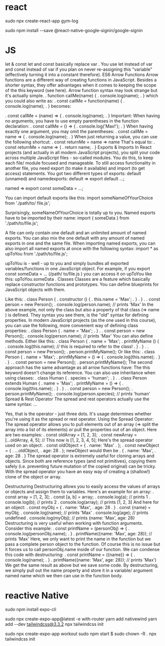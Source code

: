 # react
sudo npx create-react-app gym-log

sudo npm install --save @react-native-google-signin/google-signin


# JS
let & const
let and const basically replace var . You use let
instead of var and const instead of var if you plan on
never re-assigning this "variable" (effectively turning it into a
constant therefore).
ES6 Arrow Functions
Arrow functions are a different way of creating functions in
JavaScript. Besides a shorter syntax, they offer advantages
when it comes to keeping the scope of the this keyword
(see here).
Arrow function syntax may look strange but it's actually
simple.
. function callMe(name) {
. console.log(name);
. }
which you could also write as:
. const callMe = function(name) {
. console.log(name);
. }
becomes: 

. const callMe = (name) => {
. console.log(name);
. }
Important:
When having no arguments, you have to use empty
parentheses in the function declaration:
. const callMe = () => {
. console.log('Max!');
. }
When having exactly one argument, you may omit the
parentheses:
. const callMe = name => {
. console.log(name);
. }
When just returning a value, you can use the following
shortcut:
. const returnMe = name => name
That's equal to:
. const returnMe = name => {
. return name;
. }
Exports & Imports
In React projects (and actually in all modern JavaScript
projects), you split your code across multiple JavaScript 
files - so-called modules. You do this, to keep each file/
module focused and manageable.
To still access functionality in another file, you need export
(to make it available) and import (to get
access) statements.
You got two different types of
exports: default (unnamed) and namedexports:
default => export default ...; 

named => export const someData = ...; 

You can import default exports like this:
import someNameOfYourChoice from './path/to/
file.js'; 

Surprisingly, someNameOfYourChoice is totally up to you.
Named exports have to be imported by their name:
import { someData } from './path/to/file.js'; 

A file can only contain one default and an unlimited amount
of named exports. You can also mix the one default with
any amount of named exports in one and the same file.
When importing named exports, you can also import all
named exports at once with the following syntax:
import * as upToYou from './path/to/file.js'; 

upToYou is - well - up to you and simply bundles all
exported variables/functions in one JavaScript object. For
example, if you export const someData = ... (/path/
to/file.js ) you can access it on upToYou like
this: upToYou.someData .
Classes
Classes are a feature which basically replace constructor
functions and prototypes. You can define blueprints for
JavaScript objects with them. 

Like this:
. class Person {
. constructor () {
. this.name = 'Max';
. }
. }
.
. const person = new Person();
. console.log(person.name); // prints 'Max'
In the above example, not only the class but also a property
of that class (=> name ) is defined. They syntax you see
there, is the "old" syntax for defining properties. In modern
JavaScript projects (as the one used in this course), you
can use the following, more convenient way of defining
class properties:
. class Person {
. name = 'Max';
. }
.
. const person = new Person();
. console.log(person.name); // prints 'Max'
You can also define methods. Either like this:
. class Person {
. name = 'Max';
. printMyName () {
. console.log(this.name); // this is required to refer
to the class!
. }
. }
.
. const person = new Person();
. person.printMyName();
Or like this:
. class Person {
. name = 'Max';
. printMyName = () => {
. console.log(this.name);
. }
. }
.
. const person = new Person();
. person.printMyName();
The second approach has the same advantage as all arrow
functions have: The this keyword doesn't change its
reference.
You can also use inheritance when using classes:
. class Human {
. species = 'human';
. }
.
. class Person extends Human {
. name = 'Max';
. printMyName = () => {
. console.log(this.name);
. }
. }
.
. const person = new Person();
. person.printMyName();
. console.log(person.species); // prints 'human'
Spread & Rest Operator
The spread and rest operators actually use the same
syntax: ... 

Yes, that is the operator - just three dots. It's usage
determines whether you're using it as the spread or rest
operator.
Using the Spread Operator:
The spread operator allows you to pull elements out of an
array (=> split the array into a list of its elements) or pull the
properties out of an object. Here are two examples:
. const oldArray = [1, 2, 3];
. const newArray = [...oldArray, 4, 5]; // This now is [1, 2,
3, 4, 5];
Here's the spread operator used on an object:
. const oldObject = {
. name: 'Max'
. };
. const newObject = {
. ...oldObject,
. age: 28
. };
newObject would then be
. {
. name: 'Max',
. age: 28
. }
The spread operator is extremely useful for cloning arrays
and objects. Since both are reference types (and not 
primitives), copying them safely (i.e. preventing future
mutation of the copied original) can be tricky. With the
spread operator you have an easy way of creating a
(shallow!) clone of the object or array. 

Destructuring
Destructuring allows you to easily access the values of
arrays or objects and assign them to variables.
Here's an example for an array:
. const array = [1, 2, 3];
. const [a, b] = array;
. console.log(a); // prints 1
. console.log(b); // prints 2
. console.log(array); // prints [1, 2, 3]
And here for an object:
. const myObj = {
. name: 'Max',
. age: 28
. }
. const {name} = myObj;
. console.log(name); // prints 'Max'
. console.log(age); // prints undefined
. console.log(myObj); // prints {name: 'Max', age: 28}
Destructuring is very useful when working with function
arguments. Consider this example:
. const printName = (personObj) => {
. console.log(personObj.name);
. }
. printName({name: 'Max', age: 28}); // prints 'Max'
Here, we only want to print the name in the function but we
pass a complete person object to the function. Of course
this is no issue but it forces us to call personObj.name 
inside of our function. We can condense this code with
destructuring:
. const printName = ({name}) => {
. console.log(name);
. }
. printName({name: 'Max', age: 28}); // prints 'Max')
We get the same result as above but we save some code.
By destructuring, we simply pull out the name property and
store it in a variable/ argument named name which we then
can use in the function body.



# reactive Native
sudo npm install  expo-cli  

sudo npx create-expo-app@latest -e with-router
yarn add nativewind
yarn add --dev tailwindcss@3.3.2
npx tailwindcss init


sudo npx create-expo-app workout
sudo npm start
$ sudo chown -R <username> .
npx tailwindcss init